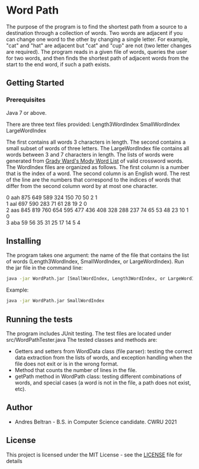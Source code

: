 # Word Path
The purpose of the program is to find the shortest path from a source to a destination through a collection of words. Two words are adjacent if you can change one word to the other by changing a single letter. For example, "cat" and "hat" are adjacent but "cat" and "cup" are not (two letter changes are required). The program reads in a given file of words, queries the user for two words, and then finds the shortest path of adjacent words from the start to the end word, if such a path exists. 

## Getting Started

### Prerequisites
Java 7 or above.

There are three text files provided:
Length3WordIndex
SmallWordIndex
LargeWordIndex

The first contains all words 3 characters in length. The second contains a small subset of words of three letters. The LargeWordIndex file contains all words between 3 and 7 characters in length. The lists of words were generated from [Grady Ward's Mody Word List](http://www.gutenberg.org/ebooks/3201) of valid crossword words.
The WordIndex files are organized as follows. The first column is a number that is the index of a word. The second column is an English word. The rest of the line are the numbers that correspond to the indices of words that differ from the second column word by at most one character. 

0 aah 875 649 589 324 150 70 50 2 1 <br>
1 aal 697 590 283 71 61 28 19 2 0 <br>
2 aas 845 819 760 654 595 477 436 408 328 288 237 74 65 53 48 23 10 1 0 <br>
3 aba 59 56 35 31 25 17 14 5 4

## Installing

The program takes one argument: the name of the file that contains the list of words (Length3WordIndex, SmallWordIndex, or LargeWordIndex). Run the jar file in the command line:

```bash
java -jar WordPath.jar [SmallWordIndex, Length3WordIndex, or LargeWordIndex]
```
Example:
```bash
java -jar WordPath.jar SmallWordIndex
```

## Running the tests
The program includes JUnit testing. The test files are located under src/WordPathTester.java
The tested classes and methods are:
* Getters and setters from WordData class (file parser): testing the correct data extraction from the lists of words, and exception handling when the file does not exit or is in the wrong format.
* Method that counts the number of lines in the file. 
* getPath method in WordPath class: testing different combinations of words, and special cases (a word is not in the file, a path does not exist, etc).


## Author
* Andres Beltran - B.S. in Computer Science candidate. CWRU 2021

## License
This project is licensed under the MIT License - see the [LICENSE](https://github.com/andresbeltran98/WordPath/blob/master/LICENSE) file for details

